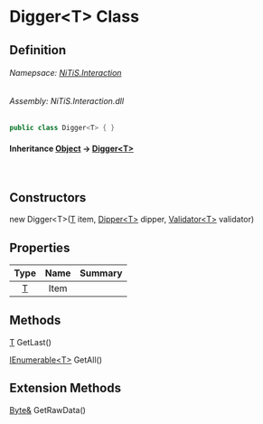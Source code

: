 # Digger&#60;T&#62; Class
## Definition

###### Namepsace: [NiTiS.Interaction](https://nitis-dev.github.io/NiTiSLibsWiki/Namespaces/NiTiS.Interaction)
###### Assembly: NiTiS.Interaction.dll

#### 
```c#
public class Digger<T> { }
```
#### Inheritance [Object](https://docs.microsoft.com/dotnet/api/system.object) &#8594; [Digger&#60;T&#62;](https://nitis-dev.github.io/NiTiSLibsWiki/NiTiS/Interaction/Digger-1)  
#### 

<br>

## Constructors
new Digger&#60;T&#62;([T](https://nitis-dev.github.io/NiTiSLibsWiki/NiTiS/Interaction/T) item, [Dipper&#60;T&#62;](https://nitis-dev.github.io/NiTiSLibsWiki/NiTiS/Additions/Dipper-1) dipper, [Validator&#60;T&#62;](https://nitis-dev.github.io/NiTiSLibsWiki/NiTiS/Additions/Validator-1) validator)  
  
## Properties
|Type|Name|Summary|
|:-:|:--:|:-|
|[T](https://nitis-dev.github.io/NiTiSLibsWiki/NiTiS/Interaction/T)|Item||
  
  
## Methods
[T](https://nitis-dev.github.io/NiTiSLibsWiki/NiTiS/Interaction/T) GetLast()
    
  
[IEnumerable&#60;T&#62;](https://docs.microsoft.com/dotnet/api/system.collections.generic.ienumerable-1) GetAll()
    
  
  
## Extension Methods
[Byte&](https://docs.microsoft.com/dotnet/api/system.byte&) GetRawData()  

  
